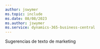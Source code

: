 ```yaml
---
author: jswymer
ms.topic: include
ms.date: 08/08/2023
ms.author: jswymer
ms.service: dynamics-365-business-central
---
```

Sugerencias de texto de marketing